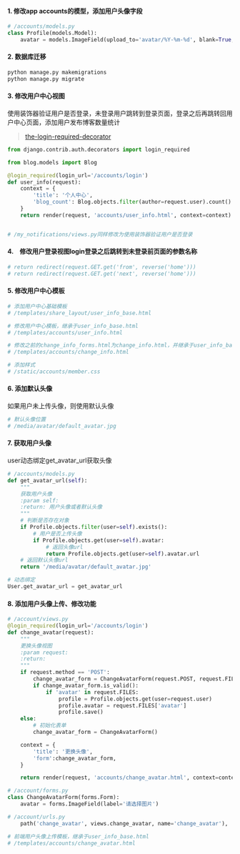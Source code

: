 #### 1. 修改app accounts的模型，添加用户头像字段
```python
# /accounts/models.py
class Profile(models.Model):
    avatar = models.ImageField(upload_to='avatar/%Y-%m-%d', blank=True, verbose_name='用户头像')
```
#### 2. 数据库迁移
```python
python manage.py makemigrations
python manage.py migrate
```

#### 3. 修改用户中心视图
使用装饰器验证用户是否登录，未登录用户跳转到登录页面，登录之后再跳转回用户中心页面，添加用户发布博客数量统计
> [the-login-required-decorator](https://docs.djangoproject.com/en/2.2/topics/auth/default/#the-login-required-decorator)
```python
from django.contrib.auth.decorators import login_required

from blog.models import Blog

@login_required(login_url='/accounts/login')
def user_info(request):
    context = {
        'title': '个人中心',
        'blog_count': Blog.objects.filter(author=request.user).count()
    }
    return render(request, 'accounts/user_info.html', context=context)


# /my_notifications/views.py同样修改为使用装饰器验证用户是否登录
```

#### 4.　修改用户登录视图login登录之后跳转到未登录前页面的参数名称
```python
# return redirect(request.GET.get('from', reverse('home')))
# return redirect(request.GET.get('next', reverse('home')))
```
#### 5. 修改用户中心模板
```python
# 添加用户中心基础模板
# /templates/share_layout/user_info_base.html

# 修改用户中心模板，继承于user_info_base.html
# /templates/accounts/user_info.html

# 修改之前的change_info_forms.html为change_info.html，并继承于user_info_base.html
# /templates/accounts/change_info.html

# 添加样式
# /static/accounts/member.css
```

#### 6. 添加默认头像
如果用户未上传头像，则使用默认头像
```python
# 默认头像位置
# /media/avatar/default_avatar.jpg
```

#### 7. 获取用户头像
user动态绑定get_avatar_url获取头像
```python
# /accounts/models.py
def get_avatar_url(self):
    """
    获取用户头像
    :param self:
    :return: 用户头像或者默认头像
    """
    # 判断是否存在对象
    if Profile.objects.filter(user=self).exists():
        # 用户是否上传头像
        if Profile.objects.get(user=self).avatar:
            # 返回头像url
            return Profile.objects.get(user=self).avatar.url
    # 返回默认头像url
    return '/media/avatar/default_avatar.jpg'

# 动态绑定
User.get_avatar_url = get_avatar_url
```

#### 8. 添加用户头像上传、修改功能
```python
# /account/views.py
@login_required(login_url='/accounts/login')
def change_avatar(request):
    """
    更换头像视图
    :param request:
    :return:
    """
    if request.method == 'POST':
        change_avatar_form = ChangeAvatarForm(request.POST, request.FILES)
        if change_avatar_form.is_valid():
            if 'avatar' in request.FILES:
                profile = Profile.objects.get(user=request.user)
                profile.avatar = request.FILES['avatar']
                profile.save()
    else:
        # 初始化表单
        change_avatar_form = ChangeAvatarForm()

    context = {
        'title': '更换头像',
        'form':change_avatar_form,
    }

    return render(request, 'accounts/change_avatar.html', context=context)

# /account/forms.py
class ChangeAvatarForm(forms.Form):
    avatar = forms.ImageField(label='请选择图片')

# /account/urls.py
    path('change_avatar', views.change_avatar, name='change_avatar'),

# 前端用户头像上传模板，继承于user_info_base.html
# /templates/accounts/change_avatar.html
```